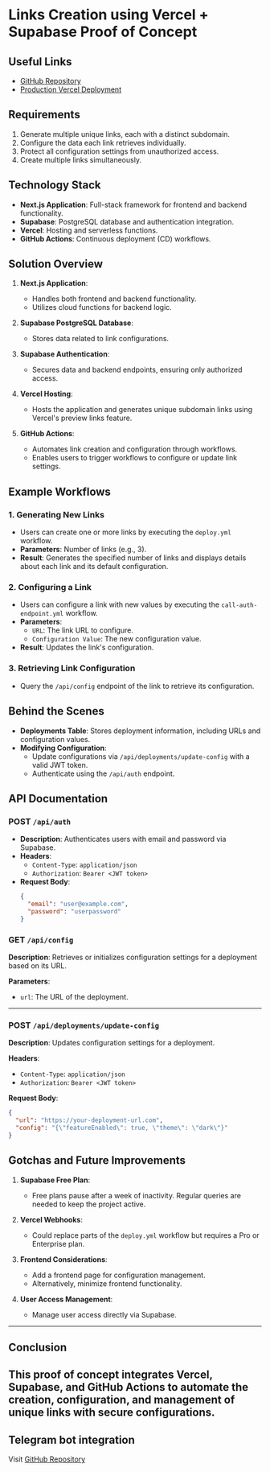 # Links Creation using Vercel + Supabase Proof of Concept

## Useful Links
- [GitHub Repository](https://github.com/macaoffice93/supabase-linker)
- [Production Vercel Deployment](https://supabase-links.vercel.app/)

## Requirements
1. Generate multiple unique links, each with a distinct subdomain.
2. Configure the data each link retrieves individually.
3. Protect all configuration settings from unauthorized access.
4. Create multiple links simultaneously.

## Technology Stack
- **Next.js Application**: Full-stack framework for frontend and backend functionality.
- **Supabase**: PostgreSQL database and authentication integration.
- **Vercel**: Hosting and serverless functions.
- **GitHub Actions**: Continuous deployment (CD) workflows.

## Solution Overview
1. **Next.js Application**:
   - Handles both frontend and backend functionality.
   - Utilizes cloud functions for backend logic.

2. **Supabase PostgreSQL Database**:
   - Stores data related to link configurations.

3. **Supabase Authentication**:
   - Secures data and backend endpoints, ensuring only authorized access.

4. **Vercel Hosting**:
   - Hosts the application and generates unique subdomain links using Vercel's preview links feature.

5. **GitHub Actions**:
   - Automates link creation and configuration through workflows.
   - Enables users to trigger workflows to configure or update link settings.

## Example Workflows
### 1. Generating New Links
- Users can create one or more links by executing the `deploy.yml` workflow.
- **Parameters**: Number of links (e.g., 3).
- **Result**: Generates the specified number of links and displays details about each link and its default configuration.

### 2. Configuring a Link
- Users can configure a link with new values by executing the `call-auth-endpoint.yml` workflow.
- **Parameters**:
  - `URL`: The link URL to configure.
  - `Configuration Value`: The new configuration value.
- **Result**: Updates the link's configuration.

### 3. Retrieving Link Configuration
- Query the `/api/config` endpoint of the link to retrieve its configuration.

## Behind the Scenes
- **Deployments Table**: Stores deployment information, including URLs and configuration values.
- **Modifying Configuration**: 
  - Update configurations via `/api/deployments/update-config` with a valid JWT token.
  - Authenticate using the `/api/auth` endpoint.

## API Documentation
### POST `/api/auth`
- **Description**: Authenticates users with email and password via Supabase.
- **Headers**:
  - `Content-Type`: `application/json`
  - `Authorization`: `Bearer <JWT token>`
- **Request Body**:
  ```json
  {
    "email": "user@example.com",
    "password": "userpassword"
  }

### GET `/api/config`
**Description**: Retrieves or initializes configuration settings for a deployment based on its URL.

**Parameters**:
- `url`: The URL of the deployment.

---

### POST `/api/deployments/update-config`
**Description**: Updates configuration settings for a deployment.

**Headers**:
- `Content-Type`: `application/json`
- `Authorization`: `Bearer <JWT token>`

**Request Body**:
```json
{
  "url": "https://your-deployment-url.com",
  "config": "{\"featureEnabled\": true, \"theme\": \"dark\"}"
}
```
## Gotchas and Future Improvements

1. **Supabase Free Plan**:
   - Free plans pause after a week of inactivity. Regular queries are needed to keep the project active.

2. **Vercel Webhooks**:
   - Could replace parts of the `deploy.yml` workflow but requires a Pro or Enterprise plan.

3. **Frontend Considerations**:
   - Add a frontend page for configuration management.
   - Alternatively, minimize frontend functionality.

4. **User Access Management**:
   - Manage user access directly via Supabase.

---

## Conclusion
This proof of concept integrates Vercel, Supabase, and GitHub Actions to automate the creation, configuration, and management of unique links with secure configurations.
---
## Telegram bot integration
Visit [GitHub Repository](https://github.com/macaoffice93/telegram-bot-linker)